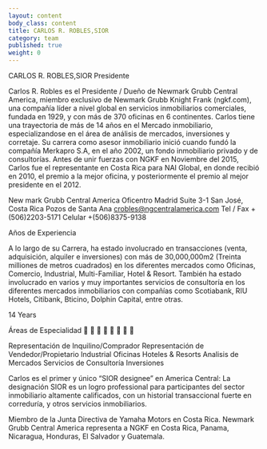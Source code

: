 ```yaml
---
layout: content
body_class: content
title: CARLOS R. ROBLES,SIOR
category: team
published: true
weight: 0
---
```

CARLOS R. ROBLES,SIOR
Presidente

Carlos R. Robles es el Presidente / Dueño de Newmark Grubb Central
America, miembro exclusivo de Newmark Grubb Knight Frank
(ngkf.com), una compañía líder a nivel global en servicios inmobiliarios
comerciales, fundada en 1929, y con más de 370 oficinas en 6
continentes.
Carlos tiene una trayectoria de más de 14 años en el Mercado
inmobiliario, especializandose en el área de análisis de mercados,
inversiones y corretaje. Su carrera como asesor inmobiliario inició
cuando fundó la compañía Merkapro S.A, en el año 2002, un fondo
inmobiliario privado y de consultorías. Antes de unir fuerzas con NGKF
en Noviembre del 2015, Carlos fue el representante en Costa Rica para
NAI Global, en donde recibió en 2010, el premio a la mejor oficina, y
posteriormente el premio al mejor presidente en el 2012.

New mark Grubb Central America
Oficentro Madrid
Suite 3-1
San José, Costa Rica
Pozos de Santa Ana
crobles@ngcentralamerica.com
Tel / Fax +(506)2203-5171
Celular +(506)8375-9138

Años de Experiencia

A lo largo de su Carrera, ha estado involucrado en transacciones
(venta, adquisición, alquiler e inversiones) con más de 30,000,000m2
(Treinta milliones de metros cuadrados) en los diferentes mercados
como Oficinas, Comercio, Industrial, Multi-Familiar, Hotel & Resort.
También ha estado involucrado en varios y muy importantes servicios
de consultoría en los diferentes mercados inmobiliarios con compañías
como Scotiabank, RIU Hotels, Citibank, Bticino, Dolphin Capital, entre
otras.

14 Years

Áreas de Especialidad









Representación de Inquilino/Comprador
Representación de Vendedor/Propietario
Industrial
Oficinas
Hoteles & Resorts
Analisis de Mercados
Servicios de Consultoría
Inversiones

Carlos es el primer y único “SIOR designee” en America Central: La
designación SIOR es un logro professional para participantes del sector
inmobiliario altamente calificados, con un historial transaccional fuerte
en correduría, y otros servicios inmobiliarios.

Miembro de la Junta Directiva de Yamaha Motors en Costa Rica.
Newmark Grubb Central America representa a NGKF en Costa Rica,
Panama, Nicaragua, Honduras, El Salvador y Guatemala.


